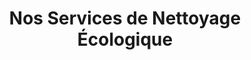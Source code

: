---
title: Nos Services de Nettoyage Écologique
description: Nous offrons des services d'entretien de plancher, de nettoyage résidentiel et commercial dans la grande région de Montréal. Obtenez un devis gratuit aujourd'hui!
bannerh1: Nos Services
layout: services
 
Service1: Services d'entretien de plancher commercial
Service1_desc: Nettoyez professionnellement vos planchers et assurez un environnement sain et sûr pour vous, votre équipe et vos clients, tout en sauvant la planète en même temps. Économisez des milliers de dollars en réparations et remplacements en prolongeant la durée de vie de vos planchers pendant des années avec des soins appropriés à une fraction du coût!
service1_bonus1: Désinfection ou évaluation GRATUITE pour vos locaux - Valeur minimale de 300 $
service1_bonus2: Plan de contrôle préventif COVID-19 GRATUIT - Valeur de 100 $
service1_bonus3: BONS DE RÉDUCTION pour la boutique de commerce électronique et tout son personnel!

service2: Services de nettoyage commercial
service2_desc: Que vous ayez besoin d'un nettoyage et d'une désinfection en profondeur ponctuels de votre installation ou d'un entretien régulier, nous sommes là pour vous! Nous desservons la région de Montréal et du Grand Montréal en offrant des services professionnels de nettoyage et de désinfection de haute qualité aux petits et moyens clients commerciaux et aux associations de condos.

service2_desc2: <small>Malgré la situation actuelle, nous nous efforçons toujours de minimiser l'utilisation de produits chimiques agressifs qui ont un impact négatif sur l'environnement et notre santé! La désinfection est en effet devenue une partie vitale de notre «nouveau normal» et, du moins à court terme, elle semble inévitable dans les espaces publics et partagés. Nous essayons donc de faire de notre mieux pour sélectionner les solutions les moins nocives.</small>
service3: Nettoyage écologique résidentiel
service3_desc: Sauver la planète une maison à la fois! Nous utilisons des matériaux de nettoyage écologiques innovatifs et durables pour nous assurer que vos maisons sont sûres et d'une propreté éclatante à chaque fois! Nous offrons une estimation GRATUITE pour nous assurer de bien comprendre vos exigences et de fournir un prix tout compris par visite adapté à vos besoins et exigences spécifiques. <br> <br> Contactez-nous simplement lorsque vous avez besoin de nous et nous serons là pour vous donner un coup de main avec tout ce dont vous avez besoin! <br> <br> Pas de budget pour un nettoyeur régulier? Nous avons ce qu'il vous faut! Notre service de nettoyage professionnel ponctuel est la solution parfaite! <br> <br> Pas de frais cachés et pas de contrats !!

cta: DES QUESTIONS SUR NOS PRODUITS OU SERVICES?
cta_sub: 
cta_link: /contact
---
